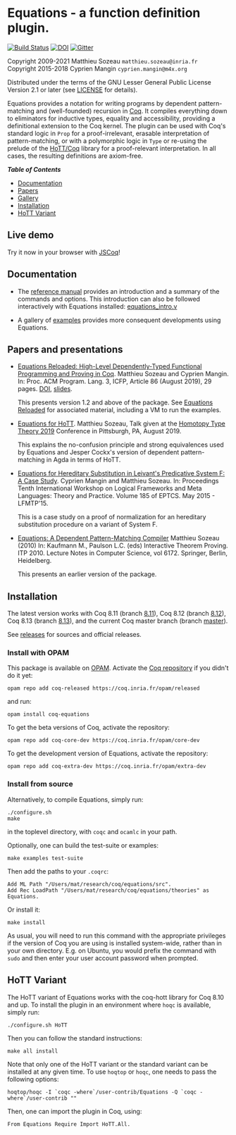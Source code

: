 # **Equations** - a function definition plugin.

[![Build Status](https://travis-ci.org/mattam82/Coq-Equations.svg?branch=master)](https://travis-ci.org/mattam82/Coq-Equations/branches)
[![DOI](https://zenodo.org/badge/DOI/10.5281/zenodo.3012649.svg)](https://zenodo.org/record/3012649#.XcEydZNKjOQ)
[![Gitter](https://img.shields.io/gitter/room/nwjs/nw.js.svg)](https://gitter.im/coq/Equations)

Copyright 2009-2021 Matthieu Sozeau `matthieu.sozeau@inria.fr`  
Copyright 2015-2018 Cyprien Mangin `cyprien.mangin@m4x.org`

Distributed under the terms of the GNU Lesser General Public License
Version 2.1 or later
(see
[LICENSE](http://github.com/mattam82/Coq-Equations/raw/master/LICENSE)
for details).

Equations provides a notation for writing programs by dependent 
pattern-matching and (well-founded) recursion
in [Coq](http://coq.inria.fr). It compiles everything down to
eliminators for inductive types, equality and accessibility,
providing a definitional extension to the Coq kernel.
The plugin can be used with Coq's standard logic in `Prop`
for a proof-irrelevant, erasable interpretation of pattern-matching,
or with a polymorphic logic in `Type` or re-using the prelude
of the [HoTT/Coq](http://github.com/HoTT/HoTT) library for a 
proof-relevant interpretation. In all cases, the resulting 
definitions are axiom-free.

***Table of Contents***
 
- [Documentation](#documentation)
- [Papers](#papers)
- [Gallery](examples)
- [Installation](#installation)
- [HoTT Variant](#hott-variant)

## Live demo

Try it now in your browser with [JSCoq](assets/jsexamples/equations_intro.html)!

## Documentation

- The [reference manual](http://github.com/mattam82/Coq-Equations/raw/master/doc/equations.pdf)
  provides an introduction and a summary of the commands and options.
  This introduction can also be followed interactively with Equations installed:
  [equations_intro.v](http://github.com/mattam82/Coq-Equations/raw/master/doc/equations_intro.v)

- A gallery of [examples](examples) provides more consequent
  developments using Equations.

## Papers and presentations

- [Equations Reloaded: High-Level Dependently-Typed Functional Programming and Proving in Coq](https://www.irif.fr/~sozeau//research/publications/Equations_Reloaded-ICFP19.pdf). Matthieu Sozeau and Cyprien Mangin.
  In: Proc. ACM Program. Lang. 3, ICFP, Article 86 (August 2019), 29 pages. [DOI](https://doi.org/10.1145/3341690),
  [slides](http://www.irif.fr/~sozeau/research/publications/Equations_Reloaded-ICFP19-190819.pdf).
  
  This presents version 1.2 and above of the package. 
  See [Equations Reloaded](equations-reloaded) for associated material, including a VM to run the examples.

- [Equations for HoTT](http://www.irif.fr/~sozeau/research/publications/Equations_for_HoTT-HoTT19-130819.pdf).
  Matthieu Sozeau, Talk given at the [Homotopy Type Theory 2019](https://hott.github.io/HoTT-2019//programme/#sozeau) 
  Conference in Pittsburgh, PA, August 2019.
  
  This explains the no-confusion principle and strong equivalences
  used by Equations and Jesper Cockx's version of dependent pattern-matching in Agda
  in terms of HoTT.

- [Equations for Hereditary Substitution in Leivant's Predicative System F: A Case Study](http://www.irif.fr/~sozeau/research/publications/Equations_for_Hereditary_Substitution_in_Leivants_Predicative_System_F:_a_case_study.pdf).
  Cyprien Mangin and Matthieu Sozeau. 
  In: Proceedings Tenth International Workshop on Logical Frameworks and Meta Languages: Theory and Practice. 
  Volume 185 of EPTCS. May 2015 - LFMTP'15. 
  
  This is a case study on a proof of normalization for an hereditary substitution procedure on a variant of System F.

- [Equations: A Dependent Pattern-Matching Compiler](https://link.springer.com/chapter/10.1007/978-3-642-14052-5_29) Matthieu
  Sozeau (2010) 
  In: Kaufmann M., Paulson L.C. (eds) Interactive Theorem
  Proving. ITP 2010. Lecture Notes in Computer Science,
  vol 6172. Springer, Berlin, Heidelberg.

  This presents an earlier version of the package.

## Installation

The latest version works with Coq 8.11 (branch
[8.11](https://github.com/mattam82/Coq-Equations/tree/8.11)),
Coq 8.12 (branch
[8.12](https://github.com/mattam82/Coq-Equations/tree/8.12)),
Coq 8.13 (branch
[8.13](https://github.com/mattam82/Coq-Equations/tree/8.13)),
and the current Coq master branch (branch
[master](https://github.com/mattam82/Coq-Equations/tree/master)).

See [releases](https://github.com/mattam82/Coq-Equations/releases) for
sources and official releases.

### Install with OPAM

This package is available on [OPAM](http://opam.ocaml.org/).
Activate the [Coq repository](https://coq.inria.fr/opam-using.html)
if you didn't do it yet:

    opam repo add coq-released https://coq.inria.fr/opam/released

and run:

    opam install coq-equations

To get the beta versions of Coq, activate the repository:

    opam repo add coq-core-dev https://coq.inria.fr/opam/core-dev

To get the development version of Equations, activate the repository:

    opam repo add coq-extra-dev https://coq.inria.fr/opam/extra-dev

### Install from source

Alternatively, to compile Equations, simply run:

    ./configure.sh
    make

in the toplevel directory, with `coqc` and `ocamlc` in your path.

Optionally, one can build the test-suite or examples:

    make examples test-suite

Then add the paths to your `.coqrc`:

    Add ML Path "/Users/mat/research/coq/equations/src".
    Add Rec LoadPath "/Users/mat/research/coq/equations/theories" as Equations.

Or install it:

    make install

As usual, you will need to run this command with the appropriate privileges
if the version of Coq you are using is installed system-wide, rather than
in your own directory. E.g. on Ubuntu, you would prefix the command with
`sudo` and then enter your user account password when prompted.

## HoTT Variant

The HoTT variant of Equations works with the coq-hott library for Coq 8.10 and up.
To install the plugin in an environment where `hoqc` is available, simply run:

    ./configure.sh HoTT

Then you can follow the standard instructions:

    make all install

Note that only one of the HoTT variant or the standard variant can be installed
at any given time. To use `hoqtop` or `hoqc`, one needs to pass the following options:

    hoqtop/hoqc -I `coqc -where`/user-contrib/Equations -Q `coqc -where`/user-contrib ""

Then, one can import the plugin in Coq, using:

    From Equations Require Import HoTT.All.